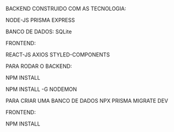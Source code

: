 BACKEND CONSTRUIDO COM AS TECNOLOGIA:

NODE-JS PRISMA EXPRESS 

BANCO DE DADOS: SQLite

FRONTEND:

REACT-JS AXIOS STYLED-COMPONENTS


PARA RODAR O BACKEND:

NPM INSTALL

NPM INSTALL -G NODEMON

PARA CRIAR UMA BANCO DE DADOS NPX PRISMA MIGRATE DEV

FRONTEND:

NPM INSTALL



